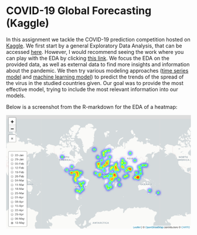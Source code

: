 # COVID-19 Global Forecasting (Kaggle)
In this assignment we tackle the COVID-19 prediction competition hosted on [Kaggle](https://www.kaggle.com/c/covid19-global-forecasting-week-4/overview). We first start by a general Exploratory Data Analysis, that can be accessed [here](https://github.com/Jonashellevang/IE_MBD_2020/blob/master/R%20-%20COVID-19%20Global%20Forecasting/work_EDA.Rmd). However, I would recommend seeing the work where you can play with the EDA by clicking [this link](https://jonashellevang.shinyapps.io/COVID19_Forecasting_EDA/). We focus the EDA on the provided data, as well as external data to find more insights and information about the pandemic. We then try various modeling approaches ([time series model](https://github.com/Jonashellevang/IE_MBD_2020/blob/master/R%20-%20COVID19%20Global%20Forecasting%20/ts_model.R) and [machine learning model](https://github.com/Jonashellevang/IE_MBD_2020/blob/master/R%20-%20COVID19%20Global%20Forecasting%20/ml_model.R)) to predict the trends of the spread of the virus in the studied countries given. Our goal was to provide the most effective model, trying to include the most relevant information into our models.

Below is a screenshot from the R-markdown for the EDA of a heatmap:

![Heatmap](https://github.com/Jonashellevang/IE_MBD_2020/blob/master/R%20-%20COVID-19%20Global%20Forecasting/Heatmap.png)

